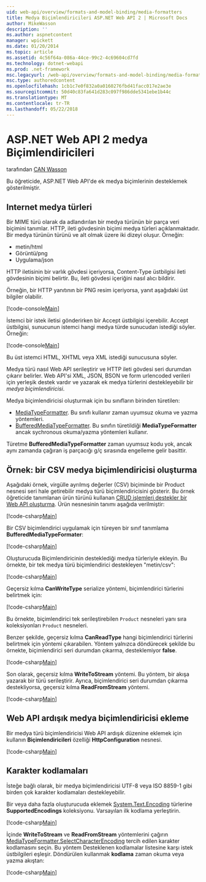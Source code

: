 ```yaml
---
uid: web-api/overview/formats-and-model-binding/media-formatters
title: Medya Biçimlendiricileri ASP.NET Web API 2 | Microsoft Docs
author: MikeWasson
description: ''
ms.author: aspnetcontent
manager: wpickett
ms.date: 01/20/2014
ms.topic: article
ms.assetid: 4c56f64a-086a-44ce-99c2-4c69604cd7fd
ms.technology: dotnet-webapi
ms.prod: .net-framework
msc.legacyurl: /web-api/overview/formats-and-model-binding/media-formatters
msc.type: authoredcontent
ms.openlocfilehash: 1cb1c7e0f832a0a0160276fbd41facc017e2ae3e
ms.sourcegitcommit: 50d40c83fa641d283c097f986dde5341ebe1b44c
ms.translationtype: MT
ms.contentlocale: tr-TR
ms.lasthandoff: 05/22/2018
---
```

<a name="media-formatters-in-aspnet-web-api-2"></a>ASP.NET Web API 2 medya Biçimlendiricileri
====================
tarafından [CAN Wasson](https://github.com/MikeWasson)

Bu öğreticide, ASP.NET Web API'de ek medya biçimlerinin desteklemek gösterilmiştir.

## <a name="internet-media-types"></a>Internet medya türleri

Bir MIME türü olarak da adlandırılan bir medya türünün bir parça veri biçimini tanımlar. HTTP, ileti gövdesinin biçimi medya türleri açıklanmaktadır. Bir medya türünün türünü ve alt olmak üzere iki dizeyi oluşur. Örneğin:

- metin/html
- Görüntü/png
- Uygulama/json

HTTP iletisinin bir varlık gövdesi içeriyorsa, Content-Type üstbilgisi ileti gövdesinin biçimi belirtir. Bu, ileti gövdesi içeriğini nasıl alıcı bildirir.

Örneğin, bir HTTP yanıtının bir PNG resim içeriyorsa, yanıt aşağıdaki üst bilgiler olabilir.

[!code-console[Main](media-formatters/samples/sample1.cmd)]

İstemci bir istek iletisi gönderirken bir Accept üstbilgisi içerebilir. Accept üstbilgisi, sunucunun istemci hangi medya türde sunucudan istediği söyler. Örneğin:

[!code-console[Main](media-formatters/samples/sample2.cmd)]

Bu üst istemci HTML, XHTML veya XML istediği sunucusuna söyler.

Medya türü nasıl Web API serileştirir ve HTTP ileti gövdesi seri durumdan çıkarır belirler. Web API'si XML, JSON, BSON ve form urlencoded verileri için yerleşik destek vardır ve yazarak ek medya türlerini destekleyebilir bir *medya biçimlendiricisi*.

Medya biçimlendiricisi oluşturmak için bu sınıfların birinden türetilen:

- [MediaTypeFormatter](https://msdn.microsoft.com/library/system.net.http.formatting.mediatypeformatter.aspx). Bu sınıfı kullanır zaman uyumsuz okuma ve yazma yöntemleri.
- [BufferedMediaTypeFormatter](https://msdn.microsoft.com/library/system.net.http.formatting.bufferedmediatypeformatter.aspx). Bu sınıfın türetildiği **MediaTypeFormatter** ancak sychronous okuma/yazma yöntemleri kullanır.

Türetme **BufferedMediaTypeFormatter** zaman uyumsuz kodu yok, ancak aynı zamanda çağıran iş parçacığı g/ç sırasında engelleme gelir basittir.

## <a name="example-creating-a-csv-media-formatter"></a>Örnek: bir CSV medya biçimlendiricisi oluşturma

Aşağıdaki örnek, virgülle ayrılmış değerler (CSV) biçiminde bir Product nesnesi seri hale getirebilir medya türü biçimlendiricisini gösterir. Bu örnek öğreticide tanımlanan ürün türünü kullanan [CRUD işlemleri destekler bir Web API oluşturma](../older-versions/creating-a-web-api-that-supports-crud-operations.md). Ürün nesnesinin tanımı aşağıda verilmiştir:

[!code-csharp[Main](media-formatters/samples/sample3.cs)]

Bir CSV biçimlendirici uygulamak için türeyen bir sınıf tanımlama **BufferedMediaTypeFormater**:

[!code-csharp[Main](media-formatters/samples/sample4.cs)]

Oluşturucuda Biçimlendiricinin desteklediği medya türleriyle ekleyin. Bu örnekte, bir tek medya türü biçimlendirici destekleyen &quot;metin/csv&quot;:

[!code-csharp[Main](media-formatters/samples/sample5.cs)]

Geçersiz kılma **CanWriteType** serialize yöntemi, biçimlendirici türlerini belirtmek için:

[!code-csharp[Main](media-formatters/samples/sample6.cs)]

Bu örnekte, biçimlendirici tek serileştirebilen `Product` nesneleri yanı sıra koleksiyonları `Product` nesneleri.

Benzer şekilde, geçersiz kılma **CanReadType** hangi biçimlendirici türlerini belirtmek için yöntemi çıkarabilen. Yöntem yalnızca döndürecek şekilde bu örnekte, biçimlendirici seri durumdan çıkarma, desteklemiyor **false**.

[!code-csharp[Main](media-formatters/samples/sample7.cs)]

Son olarak, geçersiz kılma **WriteToStream** yöntemi. Bu yöntem, bir akışa yazarak bir türü serileştirir. Ayrıca, biçimlendirici seri durumdan çıkarma destekliyorsa, geçersiz kılma **ReadFromStream** yöntemi.

[!code-csharp[Main](media-formatters/samples/sample8.cs)]

## <a name="adding-a-media-formatter-to-the-web-api-pipeline"></a>Web API ardışık medya biçimlendiricisi ekleme

Bir medya türü biçimlendiricisi Web API ardışık düzenine eklemek için kullanın **Biçimlendiricileri** özelliği **HttpConfiguration** nesnesi.

[!code-csharp[Main](media-formatters/samples/sample9.cs)]

## <a name="character-encodings"></a>Karakter kodlamaları

İsteğe bağlı olarak, bir medya biçimlendiricisi UTF-8 veya ISO 8859-1 gibi birden çok karakter kodlamaları destekleyebilir.

Bir veya daha fazla oluşturucuda eklemek [System.Text.Encoding](https://msdn.microsoft.com/library/system.text.encoding.aspx) türlerine **SupportedEncodings** koleksiyonu. Varsayılan ilk kodlama yerleştirin.

[!code-csharp[Main](media-formatters/samples/sample10.cs?highlight=6-7)]

İçinde **WriteToStream** ve **ReadFromStream** yöntemlerini çağırın [MediaTypeFormatter.SelectCharacterEncoding](https://msdn.microsoft.com/library/hh969054.aspx) tercih edilen karakter kodlamasını seçin. Bu yöntem Desteklenen kodlamalar listesine karşı istek üstbilgileri eşleşir. Döndürülen kullanmak **kodlama** zaman okuma veya yazma akıştan:

[!code-csharp[Main](media-formatters/samples/sample11.cs?highlight=3,5)]

